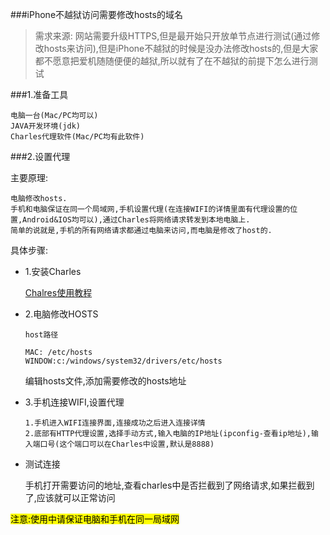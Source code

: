 ###iPhone不越狱访问需要修改hosts的域名

>需求来源:
>	网站需要升级HTTPS,但是最开始只开放单节点进行测试(通过修改hosts来访问),但是iPhone不越狱的时候是没办法修改hosts的,但是大家都不愿意把爱机随随便便的越狱,所以就有了在不越狱的前提下怎么进行测试

###1.准备工具

	电脑一台(Mac/PC均可以) 
	JAVA开发环境(jdk)
	Charles代理软件(Mac/PC均有此软件)

###2.设置代理

主要原理:

	电脑修改hosts.
	手机和电脑保证在同一个局域网,手机设置代理(在连接WIFI的详情里面有代理设置的位置,Android&IOS均可以),通过Charles将网络请求转发到本地电脑上.
	简单的说就是,手机的所有网络请求都通过电脑来访问,而电脑是修改了host的.
	
具体步骤:

*	1.安装Charles

	[Chalres使用教程](http://blog.csdn.net/liguilicsdn/article/details/51208909)

*	2.电脑修改HOSTS

		host路径
		
		MAC: /etc/hosts
		WINDOW:c:/windows/system32/drivers/etc/hosts
	
	编辑hosts文件,添加需要修改的hosts地址
		
*	3.手机连接WIFI,设置代理

		1.手机进入WIFI连接界面,连接成功之后进入连接详情
		2.底部有HTTP代理设置,选择手动方式,输入电脑的IP地址(ipconfig-查看ip地址),输入端口号(这个端口可以在Charles中设置,默认是8888)

		
*	测试连接

	手机打开需要访问的地址,查看charles中是否拦截到了网络请求,如果拦截到了,应该就可以正常访问
	
<mark>注意:使用中请保证电脑和手机在同一局域网</mark>